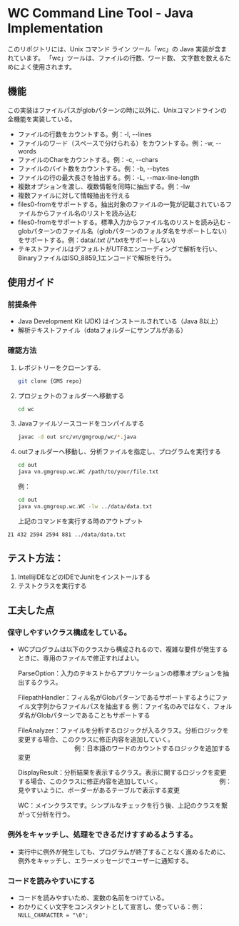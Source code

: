 # WC Command Line Tool - Java Implementation

このリポジトリには、Unix コマンド ライン ツール「wc」の Java 実装が含まれています。 「wc」ツールは、ファイルの行数、ワード数、
文字数を数えるためによく使用されます。 

## 機能
この実装はファイルパスがglobパターンの時に以外に、Unixコマンドラインの全機能を実装している。

- ファイルの行数をカウントする。例：-l, --lines
- ファイルのワード（スペースで分けられる）をカウントする。例：-w, --words
- ファイルのCharをカウントする。例：-c, --chars
- ファイルのバイト数をカウントする。例：-b, --bytes
- ファイルの行の最大長さを抽出する。例：-L, --max-line-length
- 複数オプションを渡し、複数情報を同時に抽出する。例：-lw
- 複数ファイルに対して情報抽出を行える
- files0-fromをサポートする。抽出対象のファイルの一覧が記載されているファイルからファイル名のリストを読み込む
- files0-fromをサポートする。標準入力からファイル名のリストを読み込む
-　globパターンのファイル名（globパターンのフォルダ名をサポートしない）をサポートする。例：data/*.txt (*/*.txtをサポートしない)
- テキストファイルはデフォルトがUTF8エンコーディングで解析を行い、BinaryファイルはISO_8859_1エンコードで解析を行う。

## 使用ガイド

### 前提条件

- Java Development Kit (JDK) はインストールされている（Java 8以上）
- 解析テキストファイル（dataフォルダーにサンプルがある）

### 確認方法

1. レポジトリーをクローンする.
   ```bash
   git clone {GMS repo}
   ```
2. プロジェクトのフォルダーへ移動する
   ```bash
   cd wc
   ```
3. Javaファイルソースコードをコンパイルする
   ```bash
   javac -d out src/vn/gmgroup/wc/*.java
   ```
4. outフォルダーへ移動し、分析ファイルを指定し、プログラムを実行する
   ```bash
   cd out
   java vn.gmgroup.wc.WC /path/to/your/file.txt
   ```
   例：
   ```bash
   cd out
   java vn.gmgroup.wc.WC -lw ../data/data.txt
   ```
   上記のコマンドを実行する時のアウトプット
```text
21 432 2594 2594 881 ../data/data.txt
```

## テスト方法：
1. IntellijIDEなどのIDEでJunitをインストールする
2. テストクラスを実行する

## 工夫した点

### 保守しやすいクラス構成をしている。

- WCプログラムは以下のクラスから構成されるので、複雑な要件が発生するときに、専用のファイルで修正すればよい。　　

   ParseOption：入力のテキストからアプリケーションの標準オプションを抽出するクラス。
   
   FilepathHandler：フィル名がGlobパターンであるサポートするようにファイル文字列からファイルパスを抽出する
                 例：ファイ名のみではなく、フォルダ名がGlobパターンであることもサポートする
  
   FileAnalyzer：ファイルを分析するロジックが入るクラス。分析ロジックを変更する場合、このクラスに修正内容を追加していく。
   　　　　　　　　　例：日本語のワードのカウントするロジックを追加する変更　　　

   DisplayResult：分析結果を表示するクラス。表示に関するロジックを変更する場合、このクラスに修正内容を追加していく。
   　　　　　　　　　例：見やすいように、ボーダーがあるテーブルで表示する変更

   WC：メインクラスです。シンプルなチェックを行う後、上記のクラスを繋がって分析を行う。
　　
### 例外をキャッチし、処理をできるだけすすめるようする。
- 実行中に例外が発生しても、プログラムが終了することなく進めるために、例外をキャッチし、エラーメッセージでユーザーに通知する。

### コードを読みやすいにする
- コードを読みやすいため、変数の名前をつけている。
- わかりにくい文字をコンスタントとして宣言し、使っている：例：`NULL_CHARACTER = "\0";`


